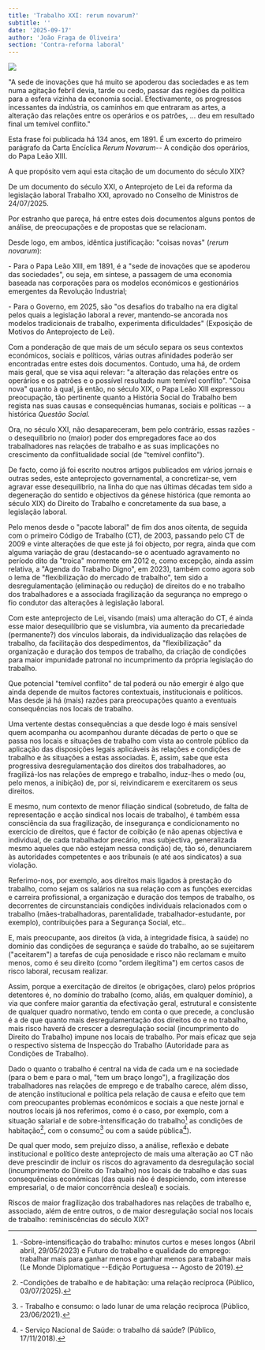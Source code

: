 ```yaml
---
title: 'Trabalho XXI: rerum novarum?'
subtitle: ''
date: '2025-09-17'
author: 'João Fraga de Oliveira'
section: 'Contra-reforma laboral'
---
```


![](/images/rerum.jpg)

"A sede de inovações que há muito se apoderou das sociedades e as tem
numa agitação febril devia, tarde ou cedo, passar das regiões da
política para a esfera vizinha da economia social. Efectivamente, os
progressos incessantes da indústria, os caminhos em que entraram as
artes, a alteração das relações entre os operários e os patrões, ... deu
em resultado final um temível conflito."

Esta frase foi publicada há 134 anos, em 1891. É um excerto do primeiro
parágrafo da Carta Encíclica *Rerum Novarum--* A condição dos operários,
do Papa Leão XIII.

A que propósito vem aqui esta citação de um documento do século XIX?

De um documento do século XXI, o Anteprojeto de Lei da reforma da
legislação laboral Trabalho XXI, aprovado no Conselho de Ministros de
24/07/2025.

Por estranho que pareça, há entre estes dois documentos alguns pontos de
análise, de preocupações e de propostas que se relacionam.

Desde logo, em ambos, idêntica justificação: "coisas novas" (*rerum
novarum*):

\- Para o Papa Leão XIII, em 1891, é a "sede de inovações que se
apoderou das sociedades", ou seja, em síntese, a passagem de uma
economia baseada nas corporações para os modelos económicos e
gestionários emergentes da Revolução Industrial;

\- Para o Governo, em 2025, são "os desafios do trabalho na era digital
pelos quais a legislação laboral a rever, mantendo-se ancorada nos
modelos tradicionais de trabalho, experimenta dificuldades" (Exposição
de Motivos do Anteprojecto de Lei).

Com a ponderação de que mais de um século separa os seus contextos
económicos, sociais e políticos, várias outras afinidades poderão ser
encontradas entre estes dois documentos. Contudo, uma há, de ordem mais
geral, que se visa aqui relevar: "a alteração das relações entre os
operários e os patrões e o possível resultado num temível conflito".
"Coisa nova" quanto à qual, já então, no século XIX, o Papa Leão XIII
expressou preocupação, tão pertinente quanto a História Social do
Trabalho bem regista nas suas causas e consequências humanas, sociais e
políticas -- a histórica *Questão Social.*

Ora, no século XXI, não desapareceram, bem pelo contrário, essas
razões - o desequilíbrio no (maior) poder dos empregadores face ao dos
trabalhadores nas relações de trabalho e as suas implicações no
crescimento da conflitualidade social (de "temível conflito").

De facto, como já foi escrito noutros artigos publicados em vários
jornais e outras sedes, este anteprojecto governamental, a
concretizar-se, vem agravar esse desequilíbrio, na linha do que nas
últimas décadas tem sido a degeneração do sentido e objectivos da génese
histórica (que remonta ao século XIX) do Direito do Trabalho e
concretamente da sua base, a legislação laboral.

Pelo menos desde o "pacote laboral" de fim dos anos oitenta, de seguida
com o primeiro Código de Trabalho (CT), de 2003, passando pelo CT de
2009 e vinte alterações de que este já foi objecto, por regra, ainda que
com alguma variação de grau (destacando-se o acentuado agravamento no
período dito da "troica" mormente em 2012 e, como excepção, ainda assim
relativa, a "Agenda do Trabalho Digno", em 2023), também como agora sob
o lema de "flexibilização do mercado de trabalho", tem sido a
desregulamentação (eliminação ou redução) de direitos do e no trabalho
dos trabalhadores e a associada fragilização da segurança no emprego o
fio condutor das alterações à legislação laboral.

Com este anteprojecto de Lei, visando (mais) uma alteração do CT, é
ainda esse maior desequilíbrio que se vislumbra, via aumento da
precariedade (permanente?) dos vínculos laborais, da individualização
das relações de trabalho, da facilitação dos despedimentos, da
"flexibilização" da organização e duração dos tempos de trabalho, da
criação de condições para maior impunidade patronal no incumprimento da
própria legislação do trabalho.

Que potencial "temível conflito" de tal poderá ou não emergir é algo que
ainda depende de muitos factores contextuais, institucionais e
políticos. Mas desde já há (mais) razões para preocupações quanto a
eventuais consequências nos locais de trabalho.

Uma vertente destas consequências a que desde logo é mais sensível quem
acompanha ou acompanhou durante décadas de perto o que se passa nos
locais e situações de trabalho com vista ao controle público da
aplicação das disposições legais aplicáveis às relações e condições de
trabalho e às situações a estas associadas. E, assim, sabe que esta
progressiva desregulamentação dos direitos dos trabalhadores, ao
fragilizá-los nas relações de emprego e trabalho, induz-lhes o medo (ou,
pelo menos, a inibição) de, por si, reivindicarem e exercitarem os seus
direitos.

E mesmo, num contexto de menor filiação sindical (sobretudo, de falta de
representação e acção sindical nos locais de trabalho), é também essa
consciência da sua fragilização, de insegurança e condicionamento no
exercício de direitos, que é factor de coibição (e não apenas objectiva
e individual, de cada trabalhador precário, mas subjectiva, generalizada
mesmo aqueles que não estejam nessa condição) de, tão só, denunciarem às
autoridades competentes e aos tribunais (e até aos sindicatos) a sua
violação.

Referimo-nos, por exemplo, aos direitos mais ligados à prestação do
trabalho, como sejam os salários na sua relação com as funções exercidas
e carreira profissional, a organização e duração dos tempos de trabalho,
os decorrentes de circunstanciais condições individuais relacionados com
o trabalho (mães-trabalhadoras, parentalidade, trabalhador-estudante,
por exemplo), contribuições para a Segurança Social, etc..

E, mais preocupante, aos direitos (à vida, à integridade física, à
saúde) no domínio das condições de segurança e saúde do trabalho, ao se
sujeitarem ("aceitarem") a tarefas de cuja penosidade e risco não
reclamam e muito menos, como é seu direito (como "ordem ilegítima") em
certos casos de risco laboral, recusam realizar.

Assim, porque a exercitação de direitos (e obrigações, claro) pelos
próprios detentores é, no domínio do trabalho (como, aliás, em qualquer
domínio), a via que confere maior garantia da efectivação geral,
estrutural e consistente de qualquer quadro normativo, tendo em conta o
que precede, a conclusão é a de que quanto mais desregulamentação dos
direitos do e no trabalho, mais risco haverá de crescer a desregulação
social (incumprimento do Direito do Trabalho) impune nos locais de
trabalho. Por mais eficaz que seja o respectivo sistema de Inspecção do
Trabalho (Autoridade para as Condições de Trabalho).

Dado o quanto o trabalho é central na vida de cada um e na sociedade
(para o bem e para o mal, "tem um braço longo"), a fragilização dos
trabalhadores nas relações de emprego e de trabalho carece, além disso,
de atenção institucional e política pela relação de causa e efeito que
tem com preocupantes problemas económicos e sociais a que neste jornal e
noutros locais já nos referimos, como é o caso, por exemplo, com a
situação salarial e de sobre-intensificação do trabalho[^1] as condições
de habitação[^2], com o consumo[^3] ou com a saúde pública[^4]).

De qual quer modo, sem prejuízo disso, a análise, reflexão e debate
institucional e político deste anteprojecto de mais uma alteração ao CT
não deve prescindir de incluir os riscos do agravamento da desregulação
social (incumprimento do Direito do Trabalho) nos locais de trabalho e
das suas consequências económicas (das quais não é despiciendo, com
interesse empresarial, o de maior concorrência desleal) e sociais.

Riscos de maior fragilização dos trabalhadores nas relações de trabalho
e, associado, além de entre outros, o de maior desregulação social nos
locais de trabalho: reminiscências do século XIX?

[^1]: -Sobre-intensificação do trabalho: minutos curtos e meses longos
    (Abril abril, 29/05/2023) e Futuro do trabalho e qualidade do
    emprego: trabalhar mais para ganhar menos e ganhar menos para
    trabalhar mais (Le Monde Diplomatique --Edição Portuguesa -- Agosto
    de 2019).

[^2]: -Condições de trabalho e de habitação: uma relação recíproca
    (Público, 03/07/2025).

[^3]: \- Trabalho e consumo: o lado lunar de uma relação recíproca
    (Público, 23/06/2021).

[^4]: \- Serviço Nacional de Saúde: o trabalho dá saúde? (Público,
    17/11/2018).
